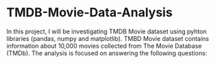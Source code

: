 # TMDB-Movie-Data-Analysis
In this project, I will be investigating TMDB Movie dataset using pyhton libraries (pandas, numpy and matplotlib). TMBD Movie dataset contains information about 10,000 movies collected from The Movie Database (TMDb).
The analysis is focused on answering the following questions:
